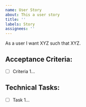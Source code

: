 ```yaml
---
name: User Story
about: This a user story
title: ''
labels: Story
assignees: ''
---
```


As a user I want XYZ such that XYZ.

## Acceptance Criteria:

- [ ] Criteria 1...

## Technical Tasks:

- [ ] Task 1...
